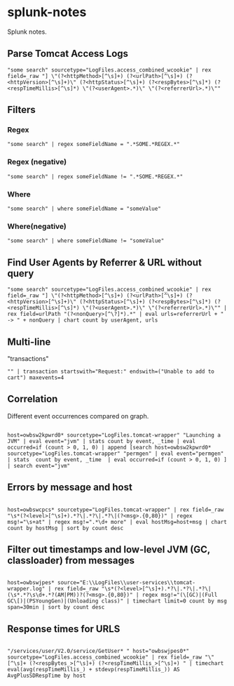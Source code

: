 # splunk-notes
Splunk notes.

## Parse Tomcat Access Logs

```
"some search" sourcetype="LogFiles.access_combined_wcookie" | rex field=_raw "] \"(?<httpMethod>[^\s]+) (?<urlPath>[^\s]+) (?<httpVersion>[^\s]+)\" (?<httpStatus>[^\s]+) (?<respBytes>[^\s]*) (?<respTimeMillis>[^\s]*) \"(?<userAgent>.*)\" \"(?<referrerUrl>.*)\""
```

## Filters

### Regex

```
"some search" | regex someFieldName = ".*SOME.*REGEX.*"
```

### Regex (negative)

```
"some search" | regex someFieldName != ".*SOME.*REGEX.*"
```

### Where

```
"some search" | where someFieldName = "someValue"
```

### Where(negative)

```
"some search" | where someFieldName != "someValue"
```

## Find User Agents by Referrer & URL without query

```
"some search" sourcetype="LogFiles.access_combined_wcookie" | rex field=_raw "] \"(?<httpMethod>[^\s]+) (?<urlPath>[^\s]+) (?<httpVersion>[^\s]+)\" (?<httpStatus>[^\s]+) (?<respBytes>[^\s]*) (?<respTimeMillis>[^\s]*) \"(?<userAgent>.*)\" \"(?<referrerUrl>.*)\"" | rex field=urlPath "(?<nonQuery>[^\?]*).*" | eval urls=referrerUrl + " -> " + nonQuery | chart count by userAgent, urls
```

## Multi-line
"transactions"

```
"" | transaction startswith="Request:" endswith=("Unable to add to cart") maxevents=4
```

## Correlation
Different event occurrences compared on graph.

```

host=owbsw2kpwrd0* sourcetype="LogFiles.tomcat-wrapper" "Launching a JVM" | eval event="jvm" | stats count by event, _time | eval occurred=if (count > 0, 1, 0) | append [search host=owbsw2kpwrd0* sourcetype="LogFiles.tomcat-wrapper" "permgen" | eval event="permgen" | stats  count by event, _time  | eval occurred=if (count > 0, 1, 0) ] | search event="jvm"

```

## Errors by message and host

```

host=owbswcpcs* sourcetype="LogFiles.tomcat-wrapper" | rex field=_raw "\s*(?<level>[^\s]+).*?\|.*?\|.*?\|(?<msg>.{0,80})" | regex msg!="\s+at" | regex msg!=".*\d+ more" | eval hostMsg=host+msg | chart count by hostMsg | sort by count desc

```

## Filter out timestamps and low-level JVM (GC, classloader) from messages

```

host=owbswjpes* source="E:\\LogFiles\\user-services\\tomcat-wrapper.log" | rex field=_raw "\s*(?<level>[^\s]+).*?\|.*?\|.*?\|(\s*.*?\s\d+.*?(AM|PM))?(?<msg>.{0,80})" | regex msg!="(\[GC)|(Full GC\[)|(PSYoungGen)|(Unloading class)" | timechart limit=0 count by msg span=30min | sort by count desc

```

## Response times for URLS

```

"/services/user/V2.0/service/GetUser* " host="owbswjpes0*" sourcetype="LogFiles.access_combined_wcookie" | rex field=_raw "\" [^\s]+ (?<respBytes_>[^\s]+) (?<respTimeMillis_>[^\s]+) " | timechart eval(avg(respTimeMillis_) + stdevp(respTimeMillis_)) AS AvgPlusSDRespTime by host

```
